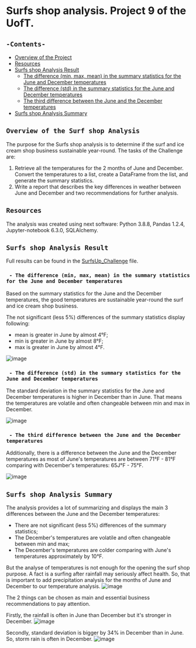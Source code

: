 # Surfs shop analysis. Project 9 of the UofT.
## `-Contents-`	
	
- [Overview of the Project](#overview-of-the-Surf-shop-Analysis)	
- [Resources](#resources)	
- [Surfs shop Analysis Result](#surf-shop-Analysis-Result)	
  - [The difference (min, max, mean) in the summary statistics for the June and December temperatures](#difference-(min,-max,-mean)-in-the-summary-statistics)	
  - [The difference (std) in the summary statistics for the June and December temperatures](#the-difference(std)-in-the-summary-statistics-for-the)
  - [The third difference between the June and the December temperatures](#third-difference-between-the-June-and-the-December-temperatures)		 
- [Surfs shop Analysis Summary](#surf-shop-Analysis-Summary)	
## `Overview of the Surf shop Analysis`	
	
The purpose for the Surfs shop analysis is to determine if the surf and ice cream shop business sustainable year-round. 
The tasks of the Challenge are:
1. Retrieve all the temperatures for the 2 months of June and December. Convert the temperatures to a list, create a DataFrame from the list, and generate the summary statistics.
2. Write a report that describes the key differences in weather between June and December and two recommendations for further analysis.
## `Resources`	

The analysis was created using next software: Python 3.8.8, Pandas 1.2.4, Jupyter-notebook 6.3.0, SQLAlchemy.	
## `Surfs shop Analysis Result`	

Full results can be found in the [SurfsUp_Challenge](./SurfsUp_Challenge.ipynb) file.	
### ` - The difference (min, max, mean) in the summary statistics for the June and December temperatures`	

Based on the summary statistics for the June and the December temperatures, the good temperatures are sustainable year-round the surf and ice cream shop business.
 
The not significant (less 5%) differences of the summary statistics display following:
  - mean is greater in June by almost 4&deg;F;
  - min is greater in June by almost 8&deg;F;
  - max is greater in June by almost 4&deg;F.
 
![image](https://user-images.githubusercontent.com/68247343/131253547-df4d7aed-b19a-4e32-b3fe-70bd88a41fef.png)

### ` - The difference (std) in the summary statistics for the June and December temperatures`

The standard deviation in the summary statistics for the June and December temperatures is higher in December than in June. That means the temperatures are volatile and often changeable between min and max in December.
  
![image](https://user-images.githubusercontent.com/68247343/131253223-a60f1634-b958-4e98-9376-d85b06966a7d.png)

### ` - The third difference between the June and the December temperatures`	

Additionally, there is a difference between the June and the December temperatures as most of June's temperatures are between 71&deg;F - 81&deg;F comparing with December's temperatures: 65J&deg;F - 75&deg;F.

![image](https://user-images.githubusercontent.com/68247343/131253246-fbcbd114-205c-4d6c-9f2c-003c43ed4d1d.png)

## `Surfs shop Analysis Summary`	

The analysis provides a lot of summarizing and displays the main 3 differences between the June and the December temperatures:
- There are not significant (less 5%) differences of the summary statistics;
- The December's temperatures are volatile and often changeable between min and max;
- The  December's temperatures are colder comparing with June's temperatures approximately by 10&deg;F.

But the analyse of temperatures is not enough for the opening the surf shop purpose. 
A fact is a surfing after rainfall may seriously affect health. So, that is important to add precipitation analysis for the months of June and December to our temperature analysis.
![image](https://user-images.githubusercontent.com/68247343/131253414-637b8021-531a-4a94-bbec-9118ad16ad47.png)

The 2 things can be chosen as main and essential business recommendations to pay attention.

Firstly, the rainfall is often in June than December but it's stronger in December. 
![image](https://user-images.githubusercontent.com/68247343/131253257-8d77547a-eb0b-48e1-a37d-e3a25463f8f5.png)

Secondly, standard deviation is bigger by 34% in December than in June. So, storm rain is often in December.
![image](https://user-images.githubusercontent.com/68247343/131253290-c6119c99-c4a4-4357-99dd-bdf8e81a98a7.png)
